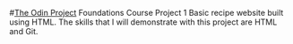 #[The Odin Project](https://www.theodinproject.com/lessons/foundations-recipes) Foundations Course Project 1
Basic recipe website built using HTML. The skills that I will demonstrate with this project are HTML and Git.  
